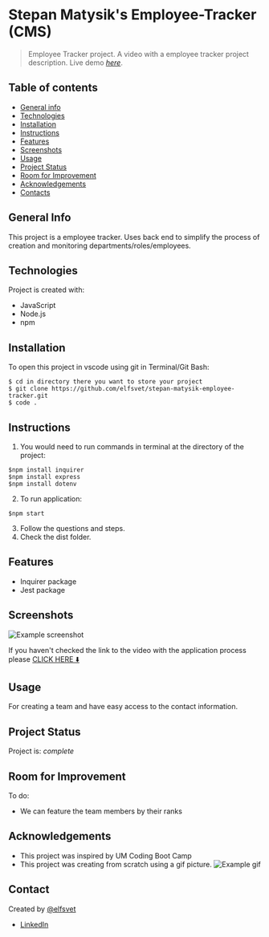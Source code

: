# Stepan Matysik's Employee-Tracker (CMS)
> Employee Tracker project. A video with a employee tracker project description.
> Live demo [_here_](). 

## Table of contents
* [General info](#general-info)
* [Technologies](#technologies)
* [Installation](#installation)
* [Instructions](#instructions)
* [Features](#features)
* [Screenshots](#screenshots)
* [Usage](#usage)
* [Project Status](#project-status)
* [Room for Improvement](#room-for-improvement)
* [Acknowledgements](#acknowledgements)
* [Contacts](#contact)



## General Info
This project is a employee tracker. Uses back end to simplify the process of creation and monitoring departments/roles/employees.
## Technologies
Project is created with:
- JavaScript
- Node.js
- npm

## Installation
To open this project in vscode using git in Terminal/Git Bash:

```
$ cd in directory there you want to store your project
$ git clone https://github.com/elfsvet/stepan-matysik-employee-tracker.git
$ code .
```

## Instructions
1. You would need to run commands in terminal at the directory of the project:
```
$npm install inquirer
$npm install express
$npm install dotenv

```
2. To run application:
```
$npm start
```
3. Follow the questions and steps.
4. Check the dist folder.

## Features
- Inquirer package
- Jest package

## Screenshots
![Example screenshot](./src/images/screen-shot.png)

If you haven't checked the link to the video with the application process please [CLICK HERE ⬇️](https://youtu.be/A1Pvhj1zYf8)


## Usage
For creating a team and have easy access to the contact information.
## Project Status
Project is: _complete_

## Room for Improvement
To do:
- We can feature the team members by their ranks

## Acknowledgements
- This project was inspired by UM Coding Boot Camp
- This project was creating from scratch using a gif picture.
![Example gif](./src/images/sample.jpg)
## Contact
Created by [@elfsvet](https://github.com/elfsvet)
- [LinkedIn](https://www.linkedin.com/in/stepanmatysik/)